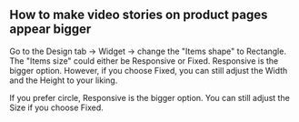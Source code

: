 ## How to make video stories on product pages appear bigger

Go to the Design tab -> Widget -> change the "Items shape" to Rectangle. The "Items size" could either be Responsive or Fixed. Responsive is the bigger option. However, if you choose Fixed, you can still adjust the Width and the Height to your liking.

If you prefer circle, Responsive is the bigger option. You can still adjust the Size if you choose Fixed.
